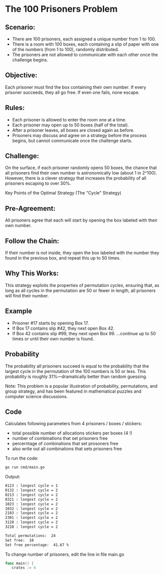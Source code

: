 # The 100 Prisoners Problem

## Scenario:


- There are 100 prisoners, each assigned a unique number from 1 to 100.
- There is a room with 100 boxes, each containing a slip of paper with one of the numbers (from 1 to 100), randomly distributed.
- The prisoners are not allowed to communicate with each other once the challenge begins.

## Objective:
Each prisoner must find the box containing their own number. If every prisoner succeeds, they all go free. If even one fails, none escape.


## Rules:
- Each prisoner is allowed to enter the room one at a time.
- Each prisoner may open up to 50 boxes (half of the total).
- After a prisoner leaves, all boxes are closed again as before.
- Prisoners may discuss and agree on a strategy before the process begins, but cannot communicate once the challenge starts.

## Challenge:
On the surface, if each prisoner randomly opens 50 boxes, the chance that all prisoners find their own number is astronomically low (about 1 in 2^100). However, there is a clever strategy that increases the probability of all prisoners escaping to over 30%.



Key Points of the Optimal Strategy (The "Cycle" Strategy)

## Pre-Agreement:
All prisoners agree that each will start by opening the box labeled with their own number.

## Follow the Chain:
If their number is not inside, they open the box labeled with the number they found in the previous box, and repeat this up to 50 times.

## Why This Works:
This strategy exploits the properties of permutation cycles, ensuring that, as long as all cycles in the permutation are 50 or fewer in length, all prisoners will find their number.



## Example

- Prisoner #17 starts by opening Box 17.
- If Box 17 contains slip #42, they next open Box 42.
- If Box 42 contains slip #99, they next open Box 99.
…continue up to 50 times or until their own number is found.


## Probability

The probability all prisoners succeed is equal to the probability that the largest cycle in the permutation of the 100 numbers is 50 or less.
This probability is roughly 31%—dramatically better than random guessing.


Note: This problem is a popular illustration of probability, permutations, and group strategy, and has been featured in mathematical puzzles and computer science discussions.

## Code

Calculates following parameters from 4 prisoners / boxes / stickers:
- total possible number of allocations stickers per boxes (4 !)
- number of combinations that set prisoners free
- percerntage of combinations that set prosoners free
- also write out all combinations that sets prisoners free

To run the code:
```bash
go run cmd/main.go
```
Output:
```bash
0123 : longest cycle = 1
0132 : longest cycle = 2
0213 : longest cycle = 2
0321 : longest cycle = 2
1023 : longest cycle = 2
1032 : longest cycle = 2
2103 : longest cycle = 2
2301 : longest cycle = 2
3120 : longest cycle = 2
3210 : longest cycle = 2

Total permutations:  24
Set free:  10
Set free percentage:  41.67 %
```

To change number of prisoners, edit the line in file main.go 
```go
func main() {
   crates := 4
```
